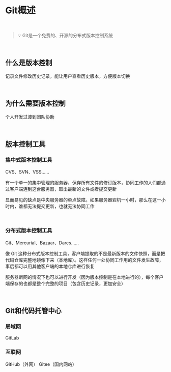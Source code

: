 # Git概述


<br/>


>💡 Git是一个免费的、开源的分布式版本控制系统


<br/>

## 什么是版本控制

记录文件修改历史记录，能让用户查看历史版本，方便版本切换

<br/>

## 为什么需要版本控制

个人开发过渡到团队协助

<br/>



## 版本控制工具
### 集中式版本控制工具

CVS、SVN、VSS......

有一个单一的集中管理的服务器，保存所有文件的修订版本，协同工作的人们都通过客户端连到这台服务器，取出最新的文件或者提交更新

显而易见的缺点是中央服务器的单点故障。如果服务器宕机一小时，那么在这一小时内，谁都无法提交更新，也就无法协同工作

<br/>

### 分布式版本控制工具

Git、Mercurial、Bazaar、Darcs…...

像 Git 这种分布式版本控制工具，客户端提取的不是最新版本的文件快照，而是把代码仓库完整地镜像下来（本地库）。这样任何一处协同工作用的文件发生故障，事后都可以用其他客户端的本地仓库进行恢复

服务器断网的情况下也可以进行开发（因为版本控制是在本地进行的），每个客户端保存的也都是整个完整的项目（包含历史记录，更加安全）

<br/>

## Git和代码托管中心
### 局域网
GitLab
<br/>

### 互联网

GitHub（外网）
Gitee（国内网站）

